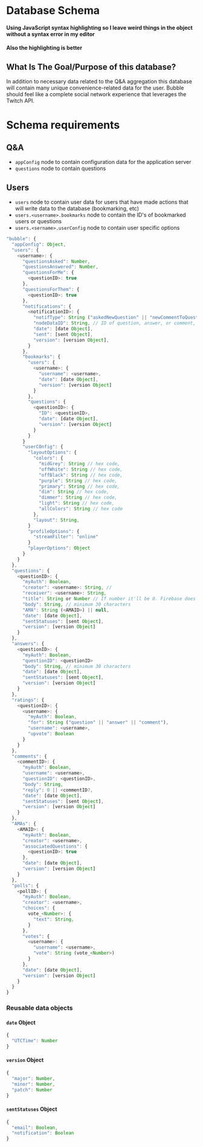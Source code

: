 # Database Schema


#### Using JavaScript syntax highlighting so I leave weird things in the object without a syntax error in my editor
#### Also the highlighting is better

## What Is The Goal/Purpose of this database?
In addition to necessary data related to the Q&A aggregation this database will contain many unique convenience-related data for the user. Bubble should feel like a complete social network experience that leverages the Twitch API.

# Schema requirements
## Q&A
- `appConfig` node to contain configuration data for the application server
- `questions` node to contain questions

## Users
- `users` node to contain user data for users that have made actions that will write data to the database (bookmarking, etc)
- `users.<username>.bookmarks` node to contain the ID's of bookmarked users or questions
- `users.<sername>.userConfig` node to contain user specific options

```js
"bubble": {
  "appConfig": Object,
  "users": {
    <username>: {
      "questionsAsked": Number,
      "questionsAnswered": Number,
      "questionsForMe": {
        <questionID>: true
      },
      "questionsForThem": {
        <questionID>: true
      },
      "notifications": {
        <notificationID>: {
          "notifType": String ("askedNewQuestion" || "newCommentToQuestion" || "newCommentToAnswer" || "taggedInAnswer" || "taggedInComment"),
          "nodeDataID": String, // ID of question, answer, or comment, depending on the `notifType`
          "date": [date Object],
          "sent": [sent Object],
          "version": [version Object],
        }
      },
      "bookmarks": {
        "users": {
          <username>: {
            "username": <username>,
            "date": [date Object],
            "version": [version Object]
          }
        },
        "questions": {
          <questionID>: {
            "ID": <questionID>,
            "date": [date Object],
            "version": [version Object]
          }
        }
      }
      "userCOnfig": {
        "layoutOptions": {
          "colors": {
            "midGrey": String // hex code,
            "offWhite": String // hex code,
            "offBlack": String // hex code,
            "purple": String // hex code,
            "primary": String // hex code,
            "dim": String // hex code,
            "dimmer": String // hex code,
            "light": String // hex code,
            "allColors": String // hex code
          },
          "layout": String,
        }
        "profileOptions": {
          "streamFilter": "online"
        }
        "playerOptions": Object
      }
    }
  },
  "questions": {
    <questionID>: {
      "myAuth": Boolean,
      "creator": <username>: String, //
      "receiver": <username>: String,
      "title": String or Number // If number it'll be 0. Firebase does not accept null as a value,
      "body": String, // minimum 30 characters
      "AMA": String (<AMAID>) || null,
      "date": [date Object],
      "sentStatuses": [sent Object],
      "version": [version Object]
    }
  },
  "answers": {
    <questionID>: {
      "myAuth": Boolean,
      "questionID": <questionID>
      "body": String, // minimum 30 characters
      "date": [date Object],
      "sentStatuses": [sent Object],
      "version": [version Object]
    }
  },
  "ratings": {
    <questionID>: {
      <username>: {
        "myAuth": Boolean,
        "for": String ("question" || "answer" || "comment"),
        "username": <username>,
        "upvote": Boolean
      }
    }
  },
  "comments": {
    <commentID>: {
      "myAuth": Boolean,
      "username": <username>,
      "questionID": <questionID>,
      "body": String,
      "reply": 0 || <commentID?,
      "date": [date Object],
      "sentStatuses": [sent Object],
      "version": [version Object]
    }
  },
  "AMAs": {
    <AMAID>: {
      "myAuth": Boolean,
      "creator": <username>,
      "associatedQuestions": {
        <questionID>: true
      },
      "date": [date Object],
      "version": [version Object]
    }
  },
  "polls": {
    <pollID>: {
      "myAuth": Boolean,
      "creator": <username>,
      "choices": {
        vote_<Number>: {
          "text": String,
        }
      },
      "votes": {
        <username>: {
          "username": <username>,
          "vote": String (vote_<Number>)
        }
      },
      "date": [date Object],
      "version": [version Object]
    }
  }
}
```

### Reusable data objects
#### `date` Object

```js
{
  "UTCTime": Number
}
```

#### `version` Object

```js
{
  "major": Number,
  "minor": Number,
  "patch": Number
}
```

#### `sentStatuses` Object

```js
{
  "email": Boolean,
  "notification": Boolean
}
```

